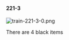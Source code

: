 #### 221-3
![train-221-3-0.png](https://github.com/lil-lab/nlvr/raw/master/nlvr/train/images/41/train-221-3-0.png "train-221-3-0.png")

There are 4 black items